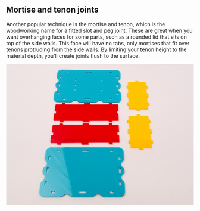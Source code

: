 ## Mortise and tenon joints
Another popular technique is the mortise and tenon, which is the woodworking name for a fitted slot and peg joint. These are great when you want overhanging faces for some parts, such as a rounded lid that sits on top of the side walls. This face will have no tabs, only mortises that fit over tenons protruding from the side walls. By limiting your tenon height to the material depth, you’ll create joints flush to the surface. 


![Mortise refers to the hole (from the old Arabic word meaning to ‘cut a recess’) and tenon is the finger (from the Latin word meaning ‘to hold’)](images/step4.jpg)


